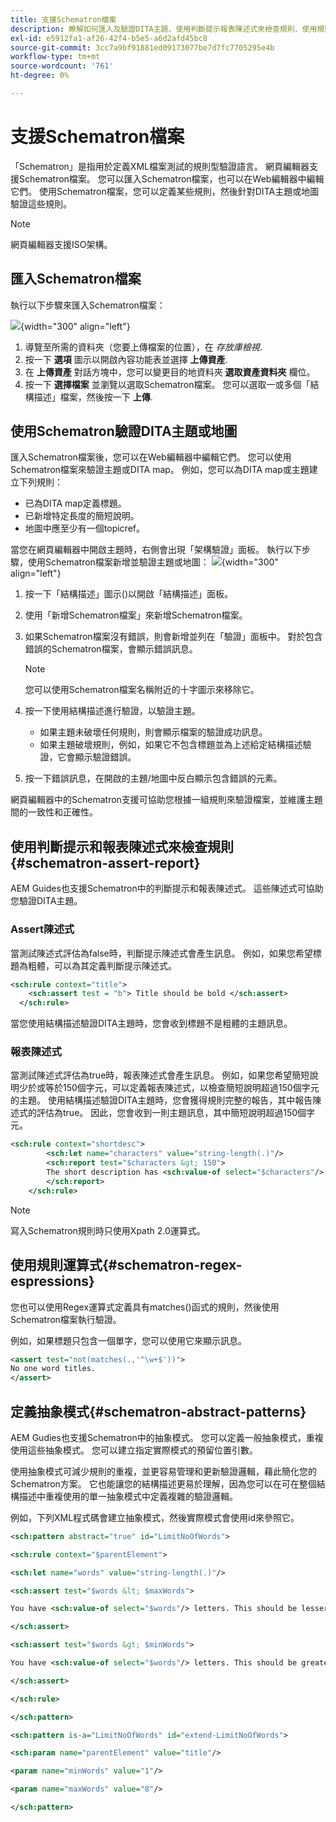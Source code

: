 ```yaml
---
title: 支援Schematron檔案
description: 瞭解如何匯入及驗證DITA主題、使用判斷提示報表陳述式來檢查規則、使用規則運算式，以及在AEM Guides的Schematron檔案中定義抽象模式。
exl-id: e5912fa1-af26-42f4-b5e5-a6d2afd45bc8
source-git-commit: 3cc7a9bf91881ed09173077be7d7fc7705295e4b
workflow-type: tm+mt
source-wordcount: '761'
ht-degree: 0%

---
```


# 支援Schematron檔案

「Schematron」是指用於定義XML檔案測試的規則型驗證語言。 網頁編輯器支援Schematron檔案。 您可以匯入Schematron檔案，也可以在Web編輯器中編輯它們。 使用Schematron檔案，您可以定義某些規則，然後針對DITA主題或地圖驗證這些規則。

>[!NOTE]
>
> 網頁編輯器支援ISO架構。


## 匯入Schematron檔案

執行以下步驟來匯入Schematron檔案：

![](images/scematron-panel-add.png){width="300" align="left"}

1. 導覽至所需的資料夾（您要上傳檔案的位置），在 *存放庫檢視*.
1. 按一下 **選項** 圖示以開啟內容功能表並選擇 **上傳資產**.
1. 在 **上傳資產** 對話方塊中，您可以變更目的地資料夾 **選取資產資料夾** 欄位。
1. 按一下 **選擇檔案** 並瀏覽以選取Schematron檔案。 您可以選取一或多個「結構描述」檔案，然後按一下 **上傳**.

## 使用Schematron驗證DITA主題或地圖

匯入Schematron檔案後，您可以在Web編輯器中編輯它們。 您可以使用Schematron檔案來驗證主題或DITA map。 例如，您可以為DITA map或主題建立下列規則：

* 已為DITA map定義標題。
* 已新增特定長度的簡短說明。
* 地圖中應至少有一個topicref。

當您在網頁編輯器中開啟主題時，右側會出現「架構驗證」面板。 執行以下步驟，使用Schematron檔案新增並驗證主題或地圖：
![](images/schematron-validate.png){width="300" align="left"}

1. 按一下「結構描述」圖示()以開啟「結構描述」面板。
1. 使用「新增Schematron檔案」來新增Schematron檔案。
1. 如果Schematron檔案沒有錯誤，則會新增並列在「驗證」面板中。 對於包含錯誤的Schematron檔案，會顯示錯誤訊息。
   >[!NOTE]
   >
   >您可以使用Schematron檔案名稱附近的十字圖示來移除它。
1. 按一下使用結構描述進行驗證，以驗證主題。

   * 如果主題未破壞任何規則，則會顯示檔案的驗證成功訊息。
   * 如果主題破壞規則，例如，如果它不包含標題並為上述給定結構描述驗證，它會顯示驗證錯誤。

1. 按一下錯誤訊息，在開啟的主題/地圖中反白顯示包含錯誤的元素。

網頁編輯器中的Schematron支援可協助您根據一組規則來驗證檔案，並維護主題間的一致性和正確性。

## 使用判斷提示和報表陳述式來檢查規則{#schematron-assert-report}

AEM Guides也支援Schematron中的判斷提示和報表陳述式。 這些陳述式可協助您驗證DITA主題。

### Assert陳述式

當測試陳述式評估為false時，判斷提示陳述式會產生訊息。 例如，如果您希望標題為粗體，可以為其定義判斷提示陳述式。

```XML
<sch:rule context="title"> 
    <sch:assert test = "b"> Title should be bold </sch:assert>
  </sch:rule>
```

當您使用結構描述驗證DITA主題時，您會收到標題不是粗體的主題訊息。

### 報表陳述式

當測試陳述式評估為true時，報表陳述式會產生訊息。 例如，如果您希望簡短說明少於或等於150個字元，可以定義報表陳述式，以檢查簡短說明超過150個字元的主題。
使用結構描述驗證DITA主題時，您會獲得規則完整的報告，其中報告陳述式的評估為true。 因此，您會收到一則主題訊息，其中簡短說明超過150個字元。


```XML
<sch:rule context="shortdesc"> 
        <sch:let name="characters" value="string-length(.)"/> 
        <sch:report test="$characters &gt; 150">  
        The short description has <sch:value-of select="$characters"/> characters. It should contain more than 150 characters.      
        </sch:report>   
    </sch:rule> 
```

>[!NOTE]
>
> 寫入Schematron規則時只使用Xpath 2.0運算式。

## 使用規則運算式{#schematron-regex-espressions}

您也可以使用Regex運算式定義具有matches()函式的規則，然後使用Schematron檔案執行驗證。

例如，如果標題只包含一個單字，您可以使用它來顯示訊息。

```XML
<assert test="not(matches(.,'^\w+$'))"> 
No one word titles.
</assert>  
```


## 定義抽象模式{#schematron-abstract-patterns}

AEM Gudies也支援Schematron中的抽象模式。 您可以定義一般抽象模式，重複使用這些抽象模式。  您可以建立指定實際模式的預留位置引數。


使用抽象模式可減少規則的重複，並更容易管理和更新驗證邏輯，藉此簡化您的Schematron方案。 它也能讓您的結構描述更易於理解，因為您可以在可在整個結構描述中重複使用的單一抽象模式中定義複雜的驗證邏輯。


例如，下列XML程式碼會建立抽象模式，然後實際模式會使用id來參照它。

```XML
<sch:pattern abstract="true" id="LimitNoOfWords"> 

<sch:rule context="$parentElement"> 

<sch:let name="words" value="string-length(.)"/> 

<sch:assert test="$words &lt; $maxWords"> 

You have <sch:value-of select="$words"/> letters. This should be lesser than <sch:value-of select="$maxWords"/>. 

</sch:assert>  

<sch:assert test="$words &gt; $minWords"> 

You have <sch:value-of select="$words"/> letters. This should be greater than <sch:value-of select="$minWords"/>. 

</sch:assert>  

</sch:rule> 

</sch:pattern> 

<sch:pattern is-a="LimitNoOfWords" id="extend-LimitNoOfWords"> 

<sch:param name="parentElement" value="title"/> 

<param name="minWords" value="1"/> 

<param name="maxWords" value="8"/> 

</sch:pattern> 
```
